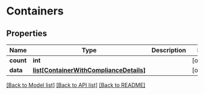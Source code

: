 # Containers

## Properties
Name | Type | Description | Notes
------------ | ------------- | ------------- | -------------
**count** | **int** |  | [optional] 
**data** | [**list[ContainerWithComplianceDetails]**](ContainerWithComplianceDetails.md) |  | [optional] 

[[Back to Model list]](../README.md#documentation-for-models) [[Back to API list]](../README.md#documentation-for-api-endpoints) [[Back to README]](../README.md)

